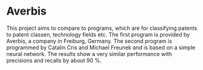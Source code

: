 # Averbis
This project aims to compare to programs, which are for classifying patents to patent classen, technology fields etc.
The first program is provided by Averbis, a company in Freiburg, Germany. The second program is programmed by Catalin Cris and Michael Freunek and is based on a simple neural network.
The results show a very similar performance with precisions and recalls by about 90 %.
